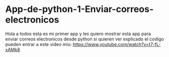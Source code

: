 # App-de-python-1-Enviar-correos-electronicos
Hola a todos esta es mi primer app y les quiero mostrar esta app para enviar correos electronicos desde python si quieren ver explicado el codigo pueden entrar a este video mio: https://www.youtube.com/watch?v=t7-fL-xAMk8
